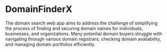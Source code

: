 # DomainFinderX

The domain search web app aims to address the challenge of simplifying the process of finding and securing domain names for individuals, businesses, and organizations. Many potential domain buyers struggle with navigating through various domain registrars, checking domain availability, and managing domain portfolios efficiently. 
